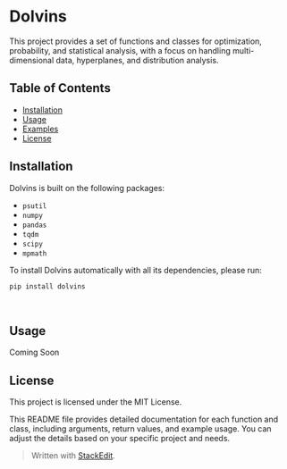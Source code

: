 # Dolvins

This project provides a set of functions and classes for optimization, probability, and statistical analysis, with a focus on handling multi-dimensional data, hyperplanes, and distribution analysis.
<br/>

## Table of Contents

- [Installation](#installation)
- [Usage](#usage)
- [Examples](#examples)
- [License](#license)
  <br/>

## Installation

Dolvins is built on the following packages:

- `psutil`
- `numpy`
- `pandas`
- `tqdm`
- `scipy`
- `mpmath`

To install Dolvins automatically with all its dependencies, please run:

```
pip install dolvins
```

<br/>

## Usage

Coming Soon

## License

This project is licensed under the MIT License.

This README file provides detailed documentation for each function and class, including arguments, return values, and example usage. You can adjust the details based on your specific project and needs.

> Written with [StackEdit](https://stackedit.io/).
